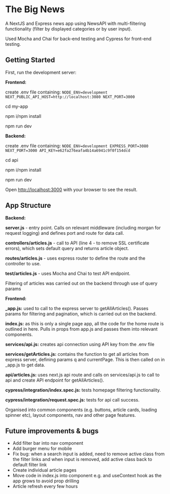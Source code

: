 # The Big News

A NextJS and Express news app using NewsAPI with multi-filtering functionality (filter by displayed categories or by user input).

Used Mocha and Chai for back-end testing and Cypress for front-end testing.

## Getting Started

First, run the development server:

**Frontend:**

create .env file containing:
`NODE_ENV=development NEXT_PUBLIC_API_HOST=http://localhost:3080 NEXT_PORT=3000`

cd my-app

npm i/npm install

npm run dev

**Backend:**

create .env file containing:
`NODE_ENV=development EXPRESS_PORT=3080 NEXT_PORT=3000 API_KEY=e62fa276eafa4b14a6941c9f0f154dcd`

cd api

npm i/npm install

npm run dev

Open [http://localhost:3000](http://localhost:3000) with your browser to see the result.

## App Structure

**Backend:**

**server.js** - entry point. Calls on relevant middleware (including morgan for request logging) and defines port and route for data call.

**controllers/articles.js** - call to API (line 4 - to remove SSL certificate errors), which sets default query and returns article object.

**routes/articles.js** - uses express router to define the route and the controller to use.

**test/articles.js** - uses Mocha and Chai to test API endpoint.

Filtering of articles was carried out on the backend through use of query params

**Frontend:**

**\_app.js:** used to call to the express server to getAllArticles(). Passes params for filtering and pagination, which is carried out on the backend.

**index.js:** as this is only a single page app, all the code for the home route is outlined in here. Pulls in props from app.js and passes them into relevant components.

**services/api.js:** creates api connection using API key from the .env file

**services/getArticles.js:** contains the function to get all articles from express server, defining params q and currentPage. This is then called on in \_app.js to get data.

**api/articles.js:** uses next.js api route and calls on services/api.js to call to api and create API endpoint for getAllArticles().

**cypress/integration/index.spec.js:** tests homepage filtering functionality.

**cypress/integration/request.spec.js:** tests for api call success.

Organised into common components (e.g. buttons, article cards, loading spinner etc), layout components, nav and other page features.

## Future improvements & bugs

-   Add filter bar into nav component
-   Add burger menu for mobile
-   Fix bug: when a search input is added, need to remove active class from the filter links and when input is removed, add active class back to default filter link
-   Create individual article pages
-   Move code in index.js into component e.g. <Home /> and useContext hook as the app grows to avoid prop drilling
-   Article refresh every few hours
